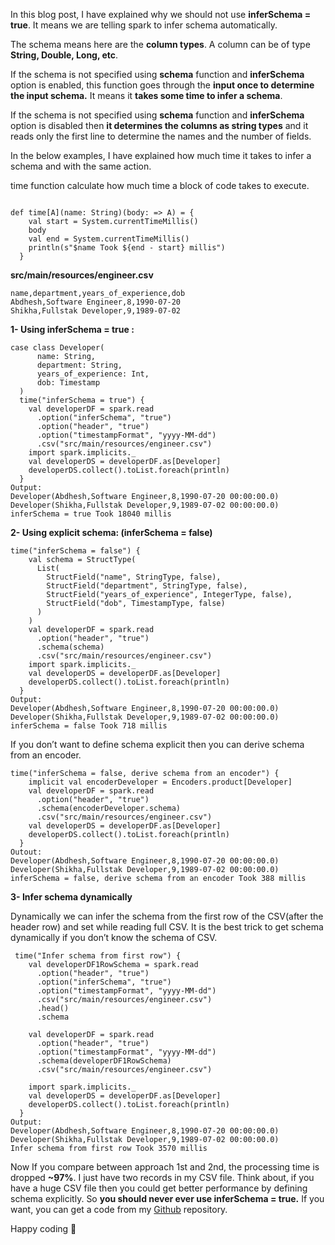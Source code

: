 In this blog post, I have explained why we should not use **inferSchema = true**. It means we are telling spark to infer schema automatically.

The schema means here are the **column types**. A column can be of type **String, Double, Long, etc**. 

If the schema is not specified using **schema** function and **inferSchema** option is enabled, this function goes through the **input once to determine the input schema.** It means it **takes some time to infer a schema**.

If the schema is not specified using **schema** function and **inferSchema** option is disabled then **it determines the columns as string types** and it reads only the first line to determine the names and the number of fields.

In the below examples, I have explained how much time it takes to infer a schema and with the same action.

time function calculate how much time a block of code takes to execute. 

<pre><code class="scala">
def time[A](name: String)(body: => A) = {
    val start = System.currentTimeMillis()
    body
    val end = System.currentTimeMillis()
    println(s"$name Took ${end - start} millis")
  }
</code></pre>

**src/main/resources/engineer.csv**

<pre><code class="scala">name,department,years_of_experience,dob
Abdhesh,Software Engineer,8,1990-07-20
Shikha,Fullstak Developer,9,1989-07-02
</code></pre>

**1- Using inferSchema = true :**

<pre><code class="scala">case class Developer(
      name: String,
      department: String,
      years_of_experience: Int,
      dob: Timestamp
  )
  time("inferSchema = true") {
    val developerDF = spark.read
      .option("inferSchema", "true")
      .option("header", "true")
      .option("timestampFormat", "yyyy-MM-dd")
      .csv("src/main/resources/engineer.csv")
    import spark.implicits._
    val developerDS = developerDF.as[Developer]
    developerDS.collect().toList.foreach(println)
  }
Output:
Developer(Abdhesh,Software Engineer,8,1990-07-20 00:00:00.0)
Developer(Shikha,Fullstak Developer,9,1989-07-02 00:00:00.0)
inferSchema = true Took 18040 millis
</code></pre>

**2- Using explicit schema: (inferSchema = false)**

<pre><code class="scala">time("inferSchema = false") {
    val schema = StructType(
      List(
        StructField("name", StringType, false),
        StructField("department", StringType, false),
        StructField("years_of_experience", IntegerType, false),
        StructField("dob", TimestampType, false)
      )
    )
    val developerDF = spark.read
      .option("header", "true")
      .schema(schema)
      .csv("src/main/resources/engineer.csv")
    import spark.implicits._
    val developerDS = developerDF.as[Developer]
    developerDS.collect().toList.foreach(println)
  }
Output:
Developer(Abdhesh,Software Engineer,8,1990-07-20 00:00:00.0)
Developer(Shikha,Fullstak Developer,9,1989-07-02 00:00:00.0)
inferSchema = false Took 718 millis
</code></pre>

If you don&#8217;t want to define schema explicit then you can derive schema from an encoder.

<pre><code class="scala">time("inferSchema = false, derive schema from an encoder") {
    implicit val encoderDeveloper = Encoders.product[Developer]
    val developerDF = spark.read
      .option("header", "true")
      .schema(encoderDeveloper.schema)
      .csv("src/main/resources/engineer.csv")
    val developerDS = developerDF.as[Developer]
    developerDS.collect().toList.foreach(println)
  }
Outout:
Developer(Abdhesh,Software Engineer,8,1990-07-20 00:00:00.0)
Developer(Shikha,Fullstak Developer,9,1989-07-02 00:00:00.0)
inferSchema = false, derive schema from an encoder Took 388 millis
</code></pre>

**3- Infer schema dynamically**

Dynamically we can infer the schema from the first row of the CSV(after the header row) and set while reading full CSV. It is the best trick to get schema dynamically if you don&#8217;t know the schema of CSV. 

<pre><code class="scala"> time("Infer schema from first row") {
    val developerDF1RowSchema = spark.read
      .option("header", "true")
      .option("inferSchema", "true")
      .option("timestampFormat", "yyyy-MM-dd")
      .csv("src/main/resources/engineer.csv")
      .head()
      .schema

    val developerDF = spark.read
      .option("header", "true")
      .option("timestampFormat", "yyyy-MM-dd")
      .schema(developerDF1RowSchema)
      .csv("src/main/resources/engineer.csv")

    import spark.implicits._
    val developerDS = developerDF.as[Developer]
    developerDS.collect().toList.foreach(println)
  }
Output:
Developer(Abdhesh,Software Engineer,8,1990-07-20 00:00:00.0)
Developer(Shikha,Fullstak Developer,9,1989-07-02 00:00:00.0)
Infer schema from first row Took 3570 millis
</code></pre>

Now If you compare between approach 1st and 2nd, the processing time is dropped **~97%**. I just have two records in my CSV file. Think about, if you have a huge CSV file then you could get better performance by defining schema explicitly. So **you should never ever use inferSchema = true.** If you want, you can get a code from my <a href="https://github.com/abdheshkumar/spark-practices/blob/master/src/main/scala/InferSchema.scala" target="_blank" aria-label="undefined (opens in a new tab)" rel="noreferrer noopener">Github</a> repository.

Happy coding 🙂
